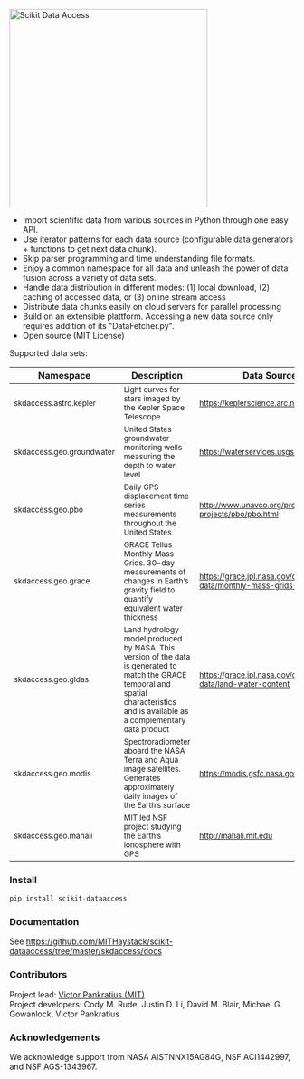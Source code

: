 <p align="left">
  <img alt="Scikit Data Access" src="https://github.com/MITHaystack/scikit-dataaccess/blob/master/skdaccess/docs/skdaccess_logo.png" width="350"/>
</p>

- Import scientific data from various sources in Python through one easy API.
- Use iterator patterns for each data source (configurable data generators + functions to get next data chunk).
- Skip parser programming and time understanding file formats.
- Enjoy a common namespace for all data and unleash the power of data fusion across a variety of data sets.
- Handle data distribution in different modes: (1) local download, (2) caching of accessed data, or (3) online stream access
- Distribute data chunks easily on cloud servers for parallel processing
- Build on an extensible plattform. Accessing a new data source only requires addition of its "DataFetcher.py".   
- Open source (MIT License)

Supported data sets:

| Namespace  | Description | Data Source |
| ------------- | ------------- |------------- |
| <sup> skdaccess.astro.kepler</sup>   | <sup> Light curves for stars imaged by the Kepler Space Telescope</sup>   | <sup> https://keplerscience.arc.nasa.gov </sup> |
|<sup> skdaccess.geo.groundwater </sup> | <sup> United States groundwater monitoring wells measuring the depth to water level </sup> | <sup> https://waterservices.usgs.gov </sup> |
| <sup> skdaccess.geo.pbo </sup> | <sup> Daily GPS displacement time series measurements throughout the United States </sup> | <sup> http://www.unavco.org/projects/major-projects/pbo/pbo.html</sup> |
|<sup> skdaccess.geo.grace </sup> | <sup> GRACE Tellus Monthly Mass Grids. 30-day measurements of changes in Earth’s gravity field to quantify equivalent water thickness </sup> | <sup> https://grace.jpl.nasa.gov/data/get-data/monthly-mass-grids-land </sup> |
| <sup> skdaccess.geo.gldas </sup>  | <sup> Land hydrology model produced by NASA. This version of the data is generated to match the GRACE temporal and spatial characteristics and is available as a complementary data product </sup> | <sup> https://grace.jpl.nasa.gov/data/get-data/land-water-content </sup> |
| <sup> skdaccess.geo.modis </sup> | <sup> Spectroradiometer aboard the NASA Terra and Aqua image satellites. Generates approximately daily images of the Earth’s surface </sup> | <sup> https://modis.gsfc.nasa.gov </sup> |
| <sup> skdaccess.geo.mahali </sup> | <sup> MIT led NSF project studying the Earth’s ionosphere with GPS </sup> | <sup> http://mahali.mit.edu </sup> |



### Install
```python
pip install scikit-dataaccess
```

### Documentation

See <https://github.com/MITHaystack/scikit-dataaccess/tree/master/skdaccess/docs>


### Contributors

Project lead: [Victor Pankratius (MIT)](http://www.victorpankratius.com)<br>
Project developers: Cody M. Rude, Justin D. Li, David M. Blair, Michael G. Gowanlock, Victor Pankratius

### Acknowledgements

We acknowledge support from NASA AISTNNX15AG84G, NSF ACI1442997, and NSF AGS-1343967.
